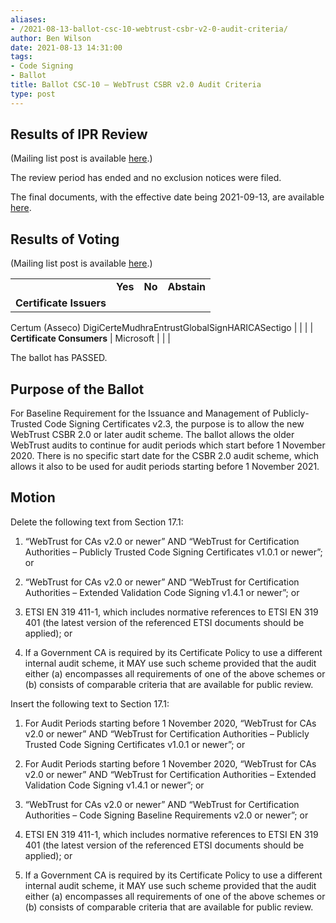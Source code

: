 ```yaml
---
aliases:
- /2021-08-13-ballot-csc-10-webtrust-csbr-v2-0-audit-criteria/
author: Ben Wilson
date: 2021-08-13 14:31:00
tags:
- Code Signing
- Ballot
title: Ballot CSC-10 – WebTrust CSBR v2.0 Audit Criteria
type: post
---
```


## Results of IPR Review 

(Mailing list post is available [here][1].)

The review period has ended and no exclusion notices were filed.

The final documents, with the effective date being 2021-09-13, are available [here][2].

## Results of Voting 

(Mailing list post is available [here][3].)

| | | | |
| --- | --- | --- | --- |
| | **Yes** | **No** | **Abstain** |
| **Certificate Issuers** |
Certum (Asseco) DigiCerteMudhraEntrustGlobalSignHARICASectigo
| | |
| **Certificate Consumers** |
Microsoft
| | |

The ballot has PASSED.

## Purpose of the Ballot 

For Baseline Requirement for the Issuance and Management of Publicly-Trusted Code Signing Certificates v2.3, the purpose is to allow the new WebTrust CSBR 2.0 or later audit scheme. The ballot allows the older WebTrust audits to continue for audit periods which start before 1 November 2020. There is no specific start date for the CSBR 2.0 audit scheme, which allows it also to be used for audit periods starting before 1 November 2021.

## Motion 

Delete the following text from Section 17.1:

1. “WebTrust for CAs v2.0 or newer” AND “WebTrust for Certification Authorities – Publicly Trusted Code Signing Certificates v1.0.1 or newer”; or

1. “WebTrust for CAs v2.0 or newer” AND “WebTrust for Certification Authorities – Extended Validation Code Signing v1.4.1 or newer”; or

1. ETSI EN 319 411-1, which includes normative references to ETSI EN 319 401 (the latest version of the referenced ETSI documents should be applied); or

1. If a Government CA is required by its Certificate Policy to use a different internal audit scheme, it MAY use such scheme provided that the audit either (a) encompasses all requirements of one of the above schemes or (b) consists of comparable criteria that are available for public review.

Insert the following text to Section 17.1:

1. For Audit Periods starting before 1 November 2020, “WebTrust for CAs v2.0 or newer” AND “WebTrust for Certification Authorities – Publicly Trusted Code Signing Certificates v1.0.1 or newer”; or

1. For Audit Periods starting before 1 November 2020, “WebTrust for CAs v2.0 or newer” AND “WebTrust for Certification Authorities – Extended Validation Code Signing v1.4.1 or newer”; or

1. “WebTrust for CAs v2.0 or newer” AND “WebTrust for Certification Authorities – Code Signing Baseline Requirements v2.0 or newer”; or

1. ETSI EN 319 411-1, which includes normative references to ETSI EN 319 401 (the latest version of the referenced ETSI documents should be applied); or

1. If a Government CA is required by its Certificate Policy to use a different internal audit scheme, it MAY use such scheme provided that the audit either (a) encompasses all requirements of one of the above schemes or (b) consists of comparable criteria that are available for public review.

[1]: https://lists.cabforum.org/pipermail/cscwg-public/2021-September/000537.html
[2]: /working-groups/code-signing/documents/
[3]: https://lists.cabforum.org/pipermail/cscwg-public/2021-August/000505.html